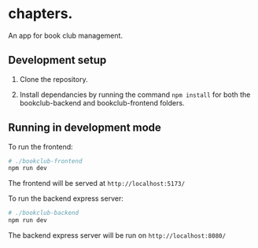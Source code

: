 # chapters.

An app for book club management.


## Development setup

1. Clone the repository.

2. Install dependancies by running the command `npm install` for both the bookclub-backend and bookclub-frontend folders.

## Running in development mode

To run the frontend:

```bash
# ./bookclub-frontend
npm run dev
```

The frontend will be served at `http://localhost:5173/`

To run the backend express server:

```bash
# ./bookclub-backend
npm run dev
```

The backend express server will be run on `http://localhost:8080/`